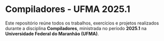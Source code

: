 # Compiladores - UFMA 2025.1 

Este repositório reúne todos os trabalhos, exercícios e projetos realizados durante a disciplina **Compiladores**, ministrada no período **2025.1** na **Universidade Federal do Maranhão (UFMA)**.

